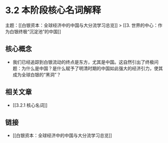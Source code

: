 # 3.2 本阶段核心名词解释

主题：[[白银资本：全球经济中的中国与大分流学习总览]] > [[3. 世界的中心：作为白银终极“沉淀池”的中国]]

## 核心概念

- 我们已经追踪到白银流动的终点是东方，尤其是中国。这自然引出了终极问题：为什么是中国？是什么赋予了明清时期的中国如此强大的经济引力，使其成为全球白银的“黑洞”？

## 相关文章

- [[3.2.1 核心名词]]

## 链接

- [[白银资本：全球经济中的中国与大分流学习总览]]
